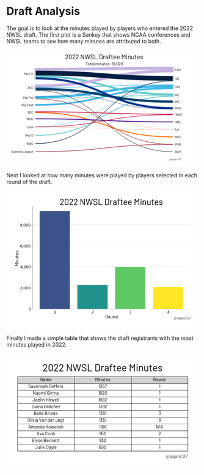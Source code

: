 # Draft Analysis

The goal is to look at the minutes played by players who entered the 2022 NWSL draft. The first plot is a Sankey that shows NCAA conferences and NWSL teams to see how many minutes are attributed to both.

![2022_draftee_minutes.png](2022_draftee_minutes.png)

Next I looked at how many minutes were played by players selected in each round of the draft.

![2022_draftee_minutes_by_round.png](2022_draftee_minutes_by_round.png)

Finally I made a simple table that shows the draft registrants with the most minutes played in 2022.

![2022_draftee_minutes_top.png](2022_draftee_minutes_top.png)
